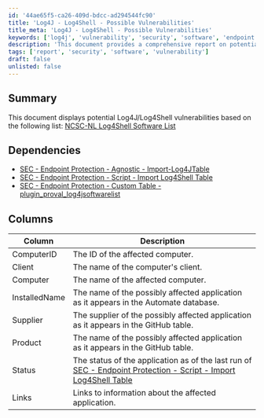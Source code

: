 ```yaml
---
id: '44ae65f5-ca26-409d-bdcc-ad294544fc90'
title: 'Log4J - Log4Shell - Possible Vulnerabilities'
title_meta: 'Log4J - Log4Shell - Possible Vulnerabilities'
keywords: ['log4j', 'vulnerability', 'security', 'software', 'endpoint']
description: 'This document provides a comprehensive report on potential Log4J/Log4Shell vulnerabilities, detailing affected applications based on a curated list from GitHub. It includes dependencies for endpoint protection and outlines the relevant columns for tracking vulnerabilities.'
tags: ['report', 'security', 'software', 'vulnerability']
draft: false
unlisted: false
---
```


## Summary

This document displays potential Log4J/Log4Shell vulnerabilities based on the following list: [NCSC-NL Log4Shell Software List](https://github.com/NCSC-NL/log4shell/blob/main/software/README.md)

## Dependencies

- [SEC - Endpoint Protection - Agnostic - Import-Log4JTable](<../../powershell/Import-Log4JTable.md>)
- [SEC - Endpoint Protection - Script - Import Log4Shell Table](<../scripts/Import%20Log4Shell%20Table.md>)
- [SEC - Endpoint Protection - Custom Table - plugin_proval_log4jsoftwarelist](<../tables/plugin_proval_log4jsoftwarelist.md>)

## Columns

| Column        | Description                                                                                              |
|---------------|----------------------------------------------------------------------------------------------------------|
| ComputerID    | The ID of the affected computer.                                                                         |
| Client        | The name of the computer's client.                                                                       |
| Computer      | The name of the affected computer.                                                                        |
| InstalledName | The name of the possibly affected application as it appears in the Automate database.                    |
| Supplier      | The supplier of the possibly affected application as it appears in the GitHub table.                     |
| Product       | The name of the possibly affected application as it appears in the GitHub table.                         |
| Status        | The status of the application as of the last run of [SEC - Endpoint Protection - Script - Import Log4Shell Table](<../scripts/Import%20Log4Shell%20Table.md>) |
| Links         | Links to information about the affected application.                                                    |



